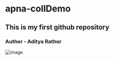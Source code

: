 # apna-collDemo
## This is my first github repository

### Author - Aditya Rathor

![image](https://github.com/aditya-hulk/apna-collDemo/assets/152162280/0543c968-10bf-4bed-a33a-d853b158096b)

